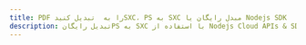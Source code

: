 ---title: PDF را به  تبدیل کنیدSXC، PS به SXC مبدل رایگان یا Nodejs SDKdescription: تبدیل رایگانPS به SXC با استفاده از Nodejs Cloud APIs & SDK همچنین اسناد PDF را در Cloud ایجاد، ویرایش و رندر کنید.---